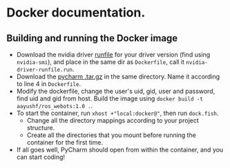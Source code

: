 # Docker documentation.
## Building and running the Docker image
* Download the nvidia driver [runfile](https://www.nvidia.com/en-in/drivers/unix/) for your driver version (find using `nvidia-smi`), and place in the same dir as `Dockerfile`, call it `nvidia-driver-runfile.run`.
* Download the [pycharm .tar.gz](https://www.jetbrains.com/pycharm/download/#section=linux) in the same directory. Name it according to line 4 in `Dockerfile`.
* Modify the dockerfile, change the user's uid, gid, user and password, find uid and gid from host. Build the image using `docker build -t aayushf/ros_webots:1.0 .`.
* To start the container, run `xhost +"local:docker@"`, then run `dock.fish`.
  * Change all the directory mappings according to your project structure. 
  * Create all the directories that you mount before running the container for the first time.
* If all goes well, PyCharm should open from within the container, and you can start coding!